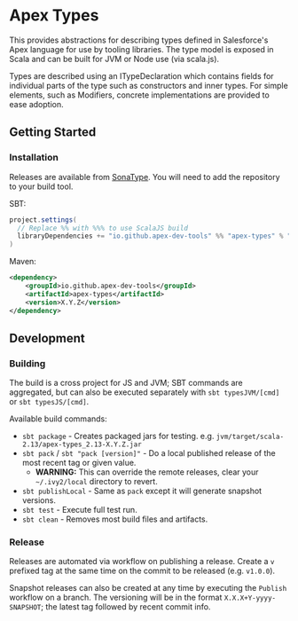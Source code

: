 # Apex Types

This provides abstractions for describing types defined in Salesforce's Apex language for use by tooling libraries. The type model is exposed in Scala and can be built for JVM or Node use (via scala.js).

Types are described using an ITypeDeclaration which contains fields for individual parts of the type such as constructors and inner types. For simple elements, such as Modifiers, concrete implementations are provided to ease adoption.

## Getting Started

### Installation

Releases are available from [SonaType](https://s01.oss.sonatype.org). You will need to add the repository to your build tool.

SBT:

  ```scala
  project.settings(
    // Replace %% with %%% to use ScalaJS build
    libraryDependencies += "io.github.apex-dev-tools" %% "apex-types" % "X.X.X"
  )
  ```

Maven:

  ```xml
  <dependency>
      <groupId>io.github.apex-dev-tools</groupId>
      <artifactId>apex-types</artifactId>
      <version>X.Y.Z</version>
  </dependency>
  ```

## Development

### Building

The build is a cross project for JS and JVM; SBT commands are aggregated, but can also be executed separately with `sbt typesJVM/[cmd]` or `sbt typesJS/[cmd]`.

Available build commands:

* `sbt package` - Creates packaged jars for testing. e.g. `jvm/target/scala-2.13/apex-types_2.13-X.Y.Z.jar`
* `sbt pack` / `sbt "pack [version]"` - Do a local published release of the most recent tag or given value.
  * **WARNING:** This can override the remote releases, clear your `~/.ivy2/local` directory to revert.
* `sbt publishLocal` - Same as `pack` except it will generate snapshot versions.
* `sbt test` - Execute full test run.
* `sbt clean` - Removes most build files and artifacts.

### Release

Releases are automated via workflow on publishing a release. Create a `v` prefixed tag at the same time on the commit to be released (e.g. `v1.0.0`).

Snapshot releases can also be created at any time by executing the `Publish` workflow on a branch. The versioning will be in the format `X.X.X+Y-yyyy-SNAPSHOT`; the latest tag followed by recent commit info.

